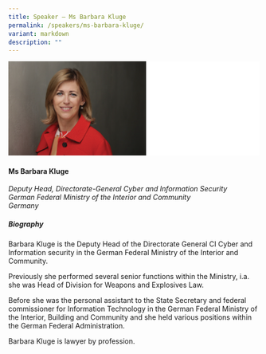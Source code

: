 ```yaml
---
title: Speaker – Ms Barbara Kluge
permalink: /speakers/ms-barbara-kluge/
variant: markdown
description: ""
---
```

![](/images/2024%20speakers/Barbara_Kluge.png)
#### **Ms Barbara Kluge**

*Deputy Head, Directorate-General Cyber and Information Security <br>German Federal Ministry of the Interior and Community<br>Germany*

##### **Biography**
Barbara Kluge is the Deputy Head of the Directorate General CI Cyber and Information security in the German Federal Ministry of the Interior and Community.

Previously she performed several senior functions within the Ministry, i.a. she was Head of Division for Weapons and Explosives Law.

Before she was the personal assistant to the State Secretary and federal commissioner for Information Technology in the German Federal Ministry of the Interior, Building and Community and she held various positions within the German Federal Administration.

Barbara Kluge is lawyer by profession.